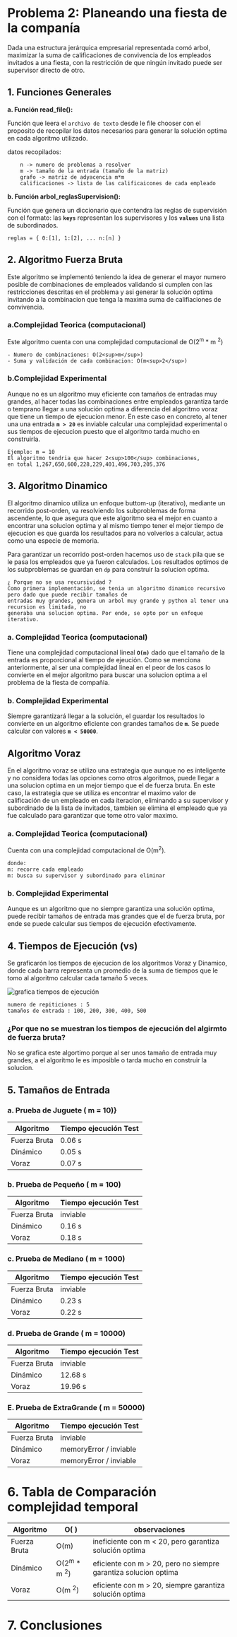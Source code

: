 # Problema 2: Planeando una fiesta de la companía
Dada una estructura jerárquica empresarial representada comó arbol, maximizar la suma de calificaciones de convivencia 
de los empleados invitados a una fiesta, con la restricción de que ningún invitado puede ser supervisor directo de otro.

## 1. Funciones Generales

**a. Función read_file():**

Función que leera el `archivo de texto` desde le file chooser con el proposito de recopilar los datos necesarios para 
generar la solución optima en cada algoritmo utilizado.

datos recopilados:

        n -> numero de problemas a resolver
        m -> tamaño de la entrada (tamaño de la matriz)
        grafo -> matriz de adyacencia m*m
        calificaciones -> lista de las calificaicones de cada empleado

**b. Función arbol_reglasSupervision():**
    
Función que genera un diccionario que contendra las reglas de supervisión
con el formato: las **`keys`** representan los supervisores y los **`values`** una lista de subordinados.
        
    reglas = { 0:[1], 1:[2], ... n:[n] }
    
## 2. Algoritmo Fuerza Bruta 

Este algoritmo se implementó teniendo la idea de generar el mayor numero posible de combinaciones de empleados
validando si cumplen con las restricciones descritas en el problema y asi generar la solución optima invitando a 
la combinacion que tenga la maxima suma de califiaciones de convivencia.

### a.Complejidad Teorica (computacional)
    
Este algoritmo cuenta con una complejidad computacional de O(2<sup>m</sup> * m <sup>2</sup>)
    
    - Numero de combinaciones: O(2<sup>m</sup>)
    - Suma y validación de cada combinacion: O(m<sup>2</sup>)

### b.Complejidad Experimental 
    
Aunque no es un algoritmo muy eficiente con tamaños de entradas muy grandes, al hacer todas las combinaciones entre 
empleados garantiza tarde o temprano llegar a una solución optima a diferencia del algoritmo voraz que tiene un tiempo 
de ejecucion menor. En este caso en concreto, al tener una una entrada **`m > 20`** es inviable calcular una complejidad 
experimental o sus tiempos de ejecucion puesto que el algoritmo tarda mucho en construirla.

    Ejemplo: m = 10
    El algoritmo tendria que hacer 2<sup>100</sup> combinaciones,
    en total 1,267,650,600,228,229,401,496,703,205,376

## 3. Algoritmo Dinamico

El algoritmo dinamico utiliza un enfoque buttom-up (iterativo), mediante un recorrido post-orden, va resolviendo los 
subproblemas de forma ascendente, lo que asegura que este algoritmo sea el mejor en cuanto a encontrar una
solucion optima y al mismo tiempo tener el mejor tiempo de ejecucion es que guarda los resultados para no volverlos a 
calcular, actua como una especie de memoria.

Para garantizar un recorrido post-orden hacemos uso de `stack` pila que se le pasa los empleados que ya fueron 
calculados. Los resultados optimos de los subproblemas se guardan en `dp` para construir la solucion optima.

    ¿ Porque no se usa recursividad ?
    Como primera implementación, se tenia un algoritmo dinamico recursivo pero dado que puede recibir tamaños de 
    entradas muy grandes, genera un arbol muy grande y python al tener una recursion es limitada, no 
    generaba una solucion optima. Por ende, se opto por un enfoque iterativo. 

### a. Complejidad Teorica (computacional)

Tiene una complejidad computacional lineal **`O(m)`** dado que el tamaño de la entrada es proporcional 
al tiempo de ejeución. Como se menciona anteriormente, al ser una complejidad lineal en el peor de los casos 
lo convierte en el mejor algoritmo para buscar una solucion optima a el problema de la fiesta de compañia.
    
### b. Complejidad Experimental

Siempre garantizará llegar a la solución, el guardar los resultados  lo convierte en un algoritmo eficiente con 
grandes tamaños de **`m`**. Se puede calcular con valores **`m < 50000`**. 

## Algoritmo Voraz

En el algoritmo voraz se utilizo una estrategia que aunque no es inteligente y no considera todas las opciones 
como otros algoritmos, puede llegar a una solucion optima en un mejor tiempo que el de fuerza bruta. En este caso, 
la estrategia que se utiliza es encontrar el maximo valor de calificación de un empleado en cada iteracion, 
eliminando a su supervisor y subordinado de la lista de invitados, tambien se elimina el empleado que ya fue calculado 
para garantizar que tome otro valor maximo.  

### a. Complejidad Teorica (computacional)

Cuenta con una complejidad computacional de O(m<sup>2</sup>).
    
    donde:
    m: recorre cada empleado
    m: busca su supervisor y subordinado para eliminar


### b. Complejidad Experimental

Aunque es un algoritmo que no siempre garantiza una solución optima, puede recibir tamaños de entrada mas grandes 
que el de fuerza bruta, por ende se puede calcular sus tiempos de ejecución efectivamente.

## 4. Tiempos de Ejecución (vs)

Se graficarón los tiempos de ejecucion de los algoritmos Voraz y Dinamico, donde cada barra representa un promedio 
de la suma de tiempos que le tomo al algoritmo calcular cada tamaño 5 veces. 


![grafica tiempos de ejecución](/docs/images/Figure_1.png)

    numero de repiticiones : 5
    tamaños de entrada : 100, 200, 300, 400, 500

### ¿Por que no se muestran los tiempos de ejecución del algirmto de fuerza bruta?

No se grafica este algortimo porque al ser unos tamaño de entrada muy grandes, a el algoritmo le es imposible o 
tarda mucho en construir la solucion.

## 5. Tamaños de Entrada

### a. Prueba de Juguete ( m = 10)}

| Algoritmo    | Tiempo ejecución Test |
|--------------|-----------------------|
| Fuerza Bruta | 0.06 s                |
| Dinámico     | 0.05 s                |
| Voraz        | 0.07 s                |

### b. Prueba de Pequeño ( m = 100)

| Algoritmo    | Tiempo ejecución Test |
|--------------|-----------------------|
| Fuerza Bruta | inviable              |
| Dinámico     | 0.16 s                |
| Voraz        | 0.18 s                |

### c. Prueba de Mediano ( m = 1000)

| Algoritmo    | Tiempo ejecución Test |
|--------------|-----------------------|
| Fuerza Bruta | inviable              |
| Dinámico     | 0.23 s                |
| Voraz        | 0.22 s                |

### d. Prueba de Grande ( m = 10000)

| Algoritmo    | Tiempo ejecución Test |
|--------------|-----------------------|
| Fuerza Bruta | inviable              |
| Dinámico     | 12.68 s               |
| Voraz        | 19.96 s               |

### E. Prueba de ExtraGrande ( m = 50000)

| Algoritmo    | Tiempo ejecución Test  |
|--------------|------------------------|
| Fuerza Bruta | inviable               |
| Dinámico     | memoryError / inviable |
| Voraz        | memoryError / inviable |

# 6. Tabla de Comparación complejidad temporal

| Algoritmo    | O( )                              | observaciones                                                   |
|--------------|-----------------------------------|-----------------------------------------------------------------|
| Fuerza Bruta | O(m)                              | ineficiente con m < 20, pero garantiza solución optima          |
| Dinámico     | O(2<sup>m</sup> * m <sup>2</sup>) | eficiente con m > 20, pero no siempre garantiza solucion optima |
| Voraz        | O(m <sup>2</sup>)                 | eficiente con m > 20, siempre garantiza solución optima         |

# 7. Conclusiones



